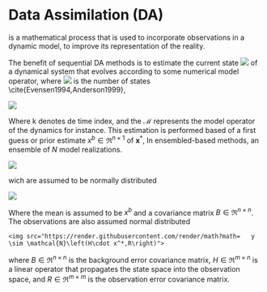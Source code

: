# Data Assimilation (DA) 

is a mathematical process that is used to incorporate observations in a dynamic model,
to improve its representation of the reality.


The benefit of sequential DA methods is to estimate the current state <img src="https://render.githubusercontent.com/render/math?math=\mathbf{x}^* \in\Re^{n\times 1}"> of a dynamical system that evolves according to some numerical model operator, where <img src="https://render.githubusercontent.com/render/math?math=n"> is the number of states \cite{Evensen1994,Anderson1999},


   <img src="https://render.githubusercontent.com/render/math?math=\mathbf{x}^*_{k}=\mathcal{M}_{(k-1) \rightarrow k}( \mathbf{x}^{*}_{(k-1)})">


Where k denotes de time index, and the  $\mathcal{M}$ represents the model operator of the dynamics for instance. This estimation is performed based of a first guess or prior estimate $x^b \in \Re^{n\times 1}$ of $\mathbf{x}^*$,
In ensembled-based methods, an ensemble of $N$ model realizations.


  <img src="https://render.githubusercontent.com/render/math?math=\mathbf{X}_k^b=[\mathbf{x}_k^{b[1]},\mathbf{x}_k^{b[2]},..,\mathbf{x}_k^{b[N]}] \in \mathbb{R}^{n\times N}">
  

wich are assumed to be normally distributed


  <img src="https://render.githubusercontent.com/render/math?math=  x \sim \mathcal{N}(x^b,B)">

Where the mean is assumed to be $x^b$
and a covariance matrix $B \in \Re^{n\times n}$. The observations are also assumed normal distributed 


    <img src="https://render.githubusercontent.com/render/math?math=   y \sim \mathcal{N}\left(H\cdot x^*,R\right)">


where $B \in \Re^{n\times n}$ is the background error covariance matrix, $H \in \Re^{m\times n}$ is a linear operator that propagates the state space into the observation space, and $R \in \Re^{m\times m}$ is the observation error covariance matrix. 
